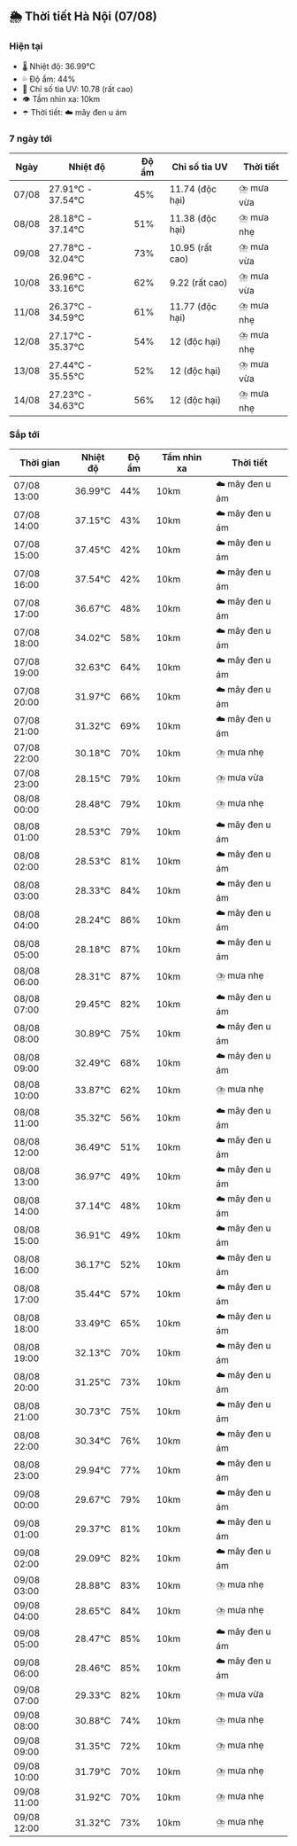 ## 🌦️ Thời tiết Hà Nội (07/08)

### Hiện tại

- 🌡️ Nhiệt độ: 36.99℃
- 💦 Độ ẩm: 44%
- 🌟 Chỉ số tia UV: 10.78 (rất cao)
- 👁️ Tầm nhìn xa: 10km
- ☂️ Thời tiết: ☁️ mây đen u ám

### 7 ngày tới

| Ngày | Nhiệt độ | Độ ẩm | Chỉ số tia UV | Thời tiết |
| --- | --- | --- | --- | --- |
| 07/08 | 27.91℃ - 37.54℃ | 45% | 11.74 (độc hại) | ⛈️ mưa vừa |
| 08/08 | 28.18℃ - 37.14℃ | 51% | 11.38 (độc hại) | ⛈️ mưa nhẹ |
| 09/08 | 27.78℃ - 32.04℃ | 73% | 10.95 (rất cao) | ⛈️ mưa vừa |
| 10/08 | 26.96℃ - 33.16℃ | 62% | 9.22 (rất cao) | ⛈️ mưa vừa |
| 11/08 | 26.37℃ - 34.59℃ | 61% | 11.77 (độc hại) | ⛈️ mưa nhẹ |
| 12/08 | 27.17℃ - 35.37℃ | 54% | 12 (độc hại) | ⛈️ mưa nhẹ |
| 13/08 | 27.44℃ - 35.55℃ | 52% | 12 (độc hại) | ⛈️ mưa vừa |
| 14/08 | 27.23℃ - 34.63℃ | 56% | 12 (độc hại) | ⛈️ mưa nhẹ |

### Sắp tới

| Thời gian | Nhiệt độ | Độ ẩm | Tầm nhìn xa | Thời tiết |
| --- | --- | --- | --- | --- |
| 07/08 13:00 | 36.99℃ | 44% | 10km | ☁️ mây đen u ám |
| 07/08 14:00 | 37.15℃ | 43% | 10km | ☁️ mây đen u ám |
| 07/08 15:00 | 37.45℃ | 42% | 10km | ☁️ mây đen u ám |
| 07/08 16:00 | 37.54℃ | 42% | 10km | ☁️ mây đen u ám |
| 07/08 17:00 | 36.67℃ | 48% | 10km | ☁️ mây đen u ám |
| 07/08 18:00 | 34.02℃ | 58% | 10km | ☁️ mây đen u ám |
| 07/08 19:00 | 32.63℃ | 64% | 10km | ☁️ mây đen u ám |
| 07/08 20:00 | 31.97℃ | 66% | 10km | ☁️ mây đen u ám |
| 07/08 21:00 | 31.32℃ | 69% | 10km | ☁️ mây đen u ám |
| 07/08 22:00 | 30.18℃ | 70% | 10km | ⛈️ mưa nhẹ |
| 07/08 23:00 | 28.15℃ | 79% | 10km | ⛈️ mưa vừa |
| 08/08 00:00 | 28.48℃ | 79% | 10km | ⛈️ mưa nhẹ |
| 08/08 01:00 | 28.53℃ | 79% | 10km | ☁️ mây đen u ám |
| 08/08 02:00 | 28.53℃ | 81% | 10km | ☁️ mây đen u ám |
| 08/08 03:00 | 28.33℃ | 84% | 10km | ☁️ mây đen u ám |
| 08/08 04:00 | 28.24℃ | 86% | 10km | ☁️ mây đen u ám |
| 08/08 05:00 | 28.18℃ | 87% | 10km | ☁️ mây đen u ám |
| 08/08 06:00 | 28.31℃ | 87% | 10km | ⛈️ mưa nhẹ |
| 08/08 07:00 | 29.45℃ | 82% | 10km | ☁️ mây đen u ám |
| 08/08 08:00 | 30.89℃ | 75% | 10km | ☁️ mây đen u ám |
| 08/08 09:00 | 32.49℃ | 68% | 10km | ☁️ mây đen u ám |
| 08/08 10:00 | 33.87℃ | 62% | 10km | ⛈️ mưa nhẹ |
| 08/08 11:00 | 35.32℃ | 56% | 10km | ☁️ mây đen u ám |
| 08/08 12:00 | 36.49℃ | 51% | 10km | ☁️ mây đen u ám |
| 08/08 13:00 | 36.97℃ | 49% | 10km | ☁️ mây đen u ám |
| 08/08 14:00 | 37.14℃ | 48% | 10km | ☁️ mây đen u ám |
| 08/08 15:00 | 36.91℃ | 49% | 10km | ☁️ mây đen u ám |
| 08/08 16:00 | 36.17℃ | 52% | 10km | ☁️ mây đen u ám |
| 08/08 17:00 | 35.44℃ | 57% | 10km | ☁️ mây đen u ám |
| 08/08 18:00 | 33.49℃ | 65% | 10km | ☁️ mây đen u ám |
| 08/08 19:00 | 32.13℃ | 70% | 10km | ☁️ mây đen u ám |
| 08/08 20:00 | 31.25℃ | 73% | 10km | ☁️ mây đen u ám |
| 08/08 21:00 | 30.73℃ | 75% | 10km | ☁️ mây đen u ám |
| 08/08 22:00 | 30.34℃ | 76% | 10km | ☁️ mây đen u ám |
| 08/08 23:00 | 29.94℃ | 77% | 10km | ☁️ mây đen u ám |
| 09/08 00:00 | 29.67℃ | 79% | 10km | ☁️ mây đen u ám |
| 09/08 01:00 | 29.37℃ | 81% | 10km | ☁️ mây đen u ám |
| 09/08 02:00 | 29.09℃ | 82% | 10km | ☁️ mây đen u ám |
| 09/08 03:00 | 28.88℃ | 83% | 10km | ⛈️ mưa nhẹ |
| 09/08 04:00 | 28.65℃ | 84% | 10km | ⛈️ mưa nhẹ |
| 09/08 05:00 | 28.47℃ | 85% | 10km | ☁️ mây đen u ám |
| 09/08 06:00 | 28.46℃ | 85% | 10km | ☁️ mây đen u ám |
| 09/08 07:00 | 29.33℃ | 82% | 10km | ⛈️ mưa vừa |
| 09/08 08:00 | 30.88℃ | 74% | 10km | ⛈️ mưa nhẹ |
| 09/08 09:00 | 31.35℃ | 72% | 10km | ⛈️ mưa nhẹ |
| 09/08 10:00 | 31.79℃ | 70% | 10km | ⛈️ mưa nhẹ |
| 09/08 11:00 | 31.92℃ | 70% | 10km | ⛈️ mưa nhẹ |
| 09/08 12:00 | 31.32℃ | 73% | 10km | ⛈️ mưa nhẹ |
